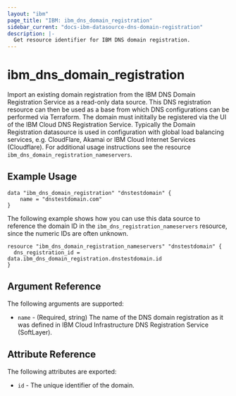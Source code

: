 ```yaml
---
layout: "ibm"
page_title: "IBM: ibm_dns_domain_registration"
sidebar_current: "docs-ibm-datasource-dns-domain-registration"
description: |-
  Get resource identifier for IBM DNS domain registration.
---
```


# ibm\_dns_domain_registration

Import an existing domain registration from the IBM DNS Domain Registration Service as a read-only data source. This DNS registration resource can then be used as a base from which DNS configurations can be performed via Terraform. The domain must inititally be registered via the UI of the IBM Cloud DNS Registration Service. Typically the Domain Registration datasource is used in configuration with global load balancing services, e.g. CloudFlare, Akamai or IBM Cloud Internet Services (Cloudflare). For additional usage instructions see the resource `ibm_dns_domain_registration_nameservers`. 

## Example Usage

```hcl
data "ibm_dns_domain_registration" "dnstestdomain" {
    name = "dnstestdomain.com"
}
```

The following example shows how you can use this data source to reference the domain ID in the `ibm_dns_registration_nameservers` resource, since the numeric IDs are often unknown.

```hcl
resource "ibm_dns_domain_registration_nameservers" "dnstestdomain" {
  dns_registration_id = data.ibm_dns_domain_registration.dnstestdomain.id
}
```

## Argument Reference

The following arguments are supported:

* `name` - (Required, string) The name of the DNS domain registration as it was defined in IBM Cloud Infrastructure DNS Registration Service (SoftLayer).

## Attribute Reference

The following attributes are exported:

* `id` - The unique identifier of the domain.
